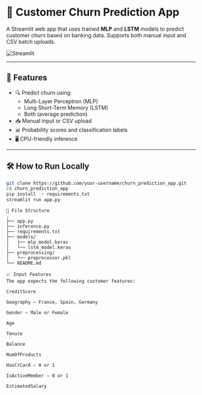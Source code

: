 # 🧠 Customer Churn Prediction App

A Streamlit web app that uses trained **MLP** and **LSTM** models to predict customer churn based on banking data. Supports both manual input and CSV batch uploads.

![Streamlit](https://streamlit.io/images/brand/streamlit-mark-color.png)

---

## 🚀 Features

- 🔍 Predict churn using:
  - Multi-Layer Perceptron (MLP)
  - Long Short-Term Memory (LSTM)
  - Both (average prediction)
- 📥 Manual input or CSV upload
- 📊 Probability scores and classification labels
- 🖥️ CPU-friendly inference

---

## 🛠️ How to Run Locally

```bash
git clone https://github.com/your-username/churn_prediction_app.git
cd churn_prediction_app
pip install -r requirements.txt
streamlit run app.py
```

```
📂 File Structure
.
├── app.py
├── inference.py
├── requirements.txt
├── models/
│   ├── mlp_model.keras
│   └── lstm_model.keras
├── preprocessing/
│   └── preprocessor.pkl
└── README.md
```

```
📈 Input Features
The app expects the following customer features:

CreditScore

Geography — France, Spain, Germany

Gender — Male or Female

Age

Tenure

Balance

NumOfProducts

HasCrCard — 0 or 1

IsActiveMember — 0 or 1

EstimatedSalary
```